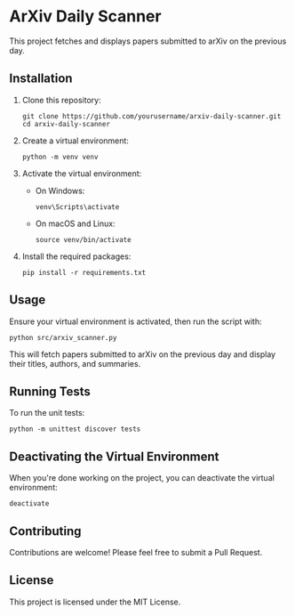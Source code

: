 # ArXiv Daily Scanner

This project fetches and displays papers submitted to arXiv on the previous day.

## Installation

1. Clone this repository:
   ```
   git clone https://github.com/yourusername/arxiv-daily-scanner.git
   cd arxiv-daily-scanner
   ```

2. Create a virtual environment:
   ```
   python -m venv venv
   ```

3. Activate the virtual environment:
   - On Windows:
     ```
     venv\Scripts\activate
     ```
   - On macOS and Linux:
     ```
     source venv/bin/activate
     ```

4. Install the required packages:
   ```
   pip install -r requirements.txt
   ```

## Usage

Ensure your virtual environment is activated, then run the script with:

```
python src/arxiv_scanner.py
```

This will fetch papers submitted to arXiv on the previous day and display their titles, authors, and summaries.

## Running Tests

To run the unit tests:

```
python -m unittest discover tests
```

## Deactivating the Virtual Environment

When you're done working on the project, you can deactivate the virtual environment:

```
deactivate
```

## Contributing

Contributions are welcome! Please feel free to submit a Pull Request.

## License

This project is licensed under the MIT License.